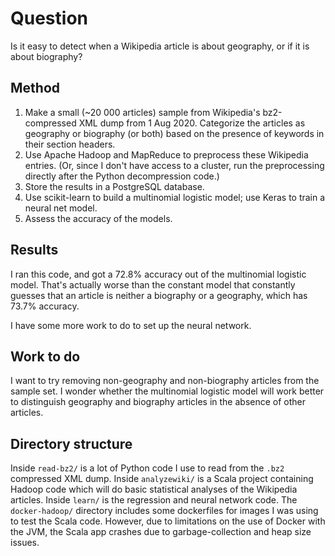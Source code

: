 # Question
Is it easy to detect when a Wikipedia article is about geography, or if it is about biography?

## Method
1. Make a small (~20 000 articles) sample from Wikipedia's bz2-compressed XML dump from 1 Aug 2020. Categorize the articles as geography or biography (or both) based on the presence of keywords in their section headers.
2. Use Apache Hadoop and MapReduce to preprocess these Wikipedia entries. (Or, since I don't have access to a cluster, run the preprocessing directly after the Python decompression code.)
3. Store the results in a PostgreSQL database.
4. Use scikit-learn to build a multinomial logistic model; use Keras to train a neural net model. 
5. Assess the accuracy of the models.

## Results
I ran this code, and got a 72.8% accuracy out of the multinomial logistic model. That's actually worse than the constant model that constantly guesses that an article is neither a biography or a geography, which has 73.7% accuracy.

I have some more work to do to set up the neural network.

## Work to do
I want to try removing non-geography and non-biography articles from the sample set. I wonder whether the multinomial logistic model will work better to distinguish geography and biography articles in the absence of other articles.

## Directory structure
Inside `read-bz2/` is a lot of Python code I use to read from the `.bz2` compressed XML dump. Inside `analyzewiki/` is a Scala project containing Hadoop code which will do basic statistical analyses of the Wikipedia articles. Inside `learn/` is the regression and neural network code. The `docker-hadoop/` directory includes some dockerfiles for images I was using to test the Scala code. However, due to limitations on the use of Docker with the JVM, the Scala app crashes due to garbage-collection and heap size issues.
